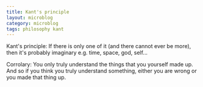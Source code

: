 ```yaml
---
title: Kant's principle
layout: microblog
category: microblog
tags: philosophy kant
---
```

Kant's principle: If there is only one of it (and there cannot ever be more), then it's probably imaginary e.g. time, space, god, self... 

Corrolary: You only truly understand the things that you yourself made up. And so if you think you truly understand something, either you are wrong or you made that thing up.

